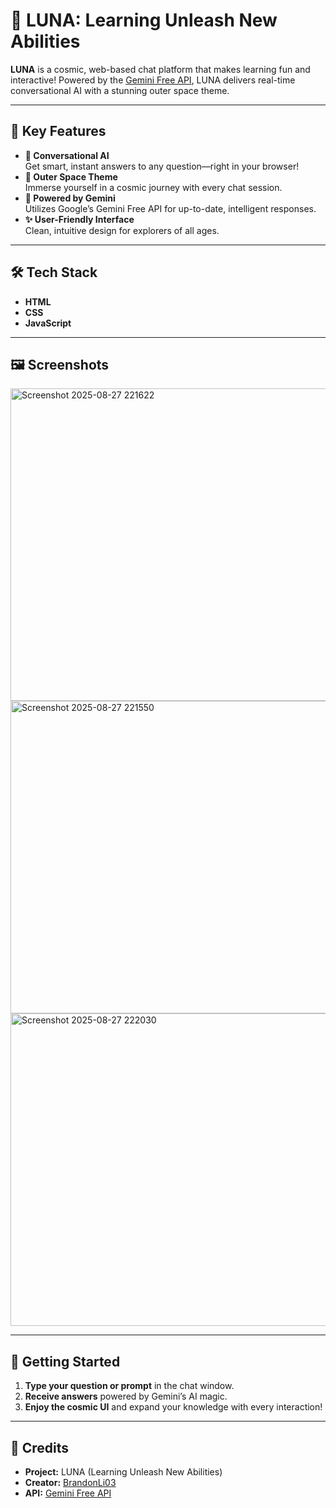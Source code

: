 # 🚀 LUNA: Learning Unleash New Abilities

**LUNA** is a cosmic, web-based chat platform that makes learning fun and interactive! Powered by the [Gemini Free API](https://aistudio.google.com), LUNA delivers real-time conversational AI with a stunning outer space theme.

---

## 🌟 Key Features

- **🧠 Conversational AI**  
  Get smart, instant answers to any question—right in your browser!
- **🌌 Outer Space Theme**  
  Immerse yourself in a cosmic journey with every chat session.
- **🔗 Powered by Gemini**  
  Utilizes Google’s Gemini Free API for up-to-date, intelligent responses.
- **✨ User-Friendly Interface**  
  Clean, intuitive design for explorers of all ages.

---

## 🛠️ Tech Stack

- **HTML**
- **CSS**
- **JavaScript**

---

## 🖼️ Screenshots

<img width="1500" height="500" alt="Screenshot 2025-08-27 221622" src="https://github.com/user-attachments/assets/3d1f0afa-11d2-4189-9a9d-43b2ae5cc138" />
<img width="1500" height="500" alt="Screenshot 2025-08-27 221550" src="https://github.com/user-attachments/assets/512d16a8-5d78-479f-8b09-f002dffdcc3b" />
<img width="1500" height="500" alt="Screenshot 2025-08-27 222030" src="https://github.com/user-attachments/assets/f0410e5e-81ee-41bb-9f1b-9ea7b2106d7e" />

---

## 🚀 Getting Started

1. **Type your question or prompt** in the chat window.
2. **Receive answers** powered by Gemini’s AI magic.
3. **Enjoy the cosmic UI** and expand your knowledge with every interaction!

---

## 🙏 Credits

- **Project:** LUNA (Learning Unleash New Abilities)
- **Creator:** [BrandonLi03](https://github.com/BrandonLi03)
- **API:** [Gemini Free API](https://aistudio.google.com)

